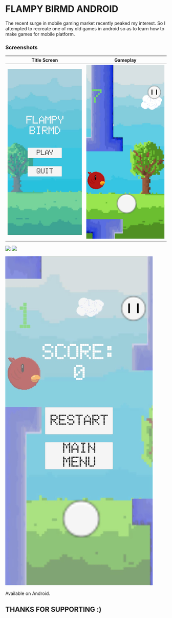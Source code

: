 # FLAMPY BIRMD ANDROID

The recent surge in mobile gaming market recently peaked my interest. So I attempted to recreate one of my old games in android so as to learn how to make games for mobile platform. 

### Screenshots

Title Screen            |  Gameplay
:-------------------------:|:-------------------------:
![Title screen](https://github.com/pervelaHemanth23/FlampyBirmdAndroid/blob/main/Screenshots/1.jpg) |  ![Gameplay](https://github.com/pervelaHemanth23/FlampyBirmdAndroid/blob/main/Screenshots/2.jpg)

<p float="left">
  <img src="/https://github.com/pervelaHemanth23/FlampyBirmdAndroid/blob/main/Screenshots/1.jpg" width="100" />
  <img src="/https://github.com/pervelaHemanth23/FlampyBirmdAndroid/blob/main/Screenshots/2.jpg" width="100" /> 
</p>

![GameOverScreen](https://github.com/pervelaHemanth23/FlampyBirmdAndroid/blob/main/Screenshots/3.jpg)

Available on Android.

## THANKS FOR SUPPORTING :)

